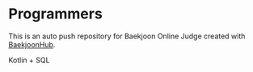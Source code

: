 # Programmers

This is an auto push repository for Baekjoon Online Judge created with [BaekjoonHub](https://github.com/BaekjoonHub/BaekjoonHub).

Kotlin + SQL
